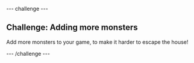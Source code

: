 --- challenge ---
## Challenge: Adding more monsters

Add more monsters to your game, to make it harder to escape the house!

--- /challenge ---